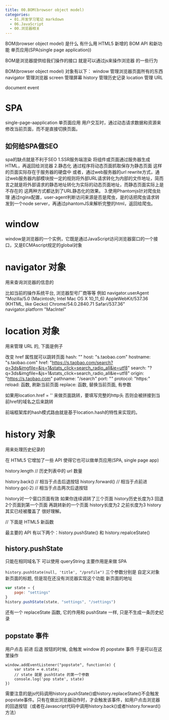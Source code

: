 ```yaml
---
title: 00.BOM(browser object model)
categories:
  - 01.开发学习笔记 markdown
  - 06.JavaScript
  - 00.浏览器相关
---
```


BOM(browser object model) 是什么 有什么用
HTML5 新增的 BOM API 和新功能
单页应用(SPA(single page application))

BOM是浏览器提供给我们操作的接口
就是可以通过js来操作浏览器 的一些行为


BOM(browser object model) 对象有以下：
window          管理浏览器页面所有的东西
navigator       管理浏览器
screen          管理屏幕
history         管理历史记录
location        管理 URL

document
event


# SPA
single-page-aapplication 单页面应用
用户交互时，通过动态请求数据和资源来修改当前页面，而不是直接切换页面。

## 如何给SPA做SEO
spa的缺点就是不利于SEO
1.SSR服务端渲染
将组件或页面通过服务器生成HTML，再返回给浏览器
2.静态化
通过程序将动态页面抓取保存为静态页面 这样的页面实际存在于服务器的硬盘中
或者，通过web服务器的url rewrite方式，通过web服务器内部模块按一定的规则将外部URL请求转化为内部的文件地址，简而言之就是将外部请求的静态地址转化为实际的动态页面地址，而静态页面实际上是不存在的
这两种方式都达到了URL静态化的效果。
3.使用Phantomjs针对爬虫处理
通过nginx配置，user-agent判断访问来源是否是爬虫，是的话把爬虫请求转发到一个node server，再通过phantomJS来解析完整的html，返回给爬虫。

# window
window是浏览器的一个实例，它既是通过JavaScript访问浏览器窗口的一个接口，又是ECMAscript规定的global对象

# navigator 对象
用来查询浏览器的信息的

比如当前的操作系统平台, 浏览器型号厂商等等
例如
navigator.userAgent
"Mozilla/5.0 (Macintosh; Intel Mac OS X 10_11_6) AppleWebKit/537.36 (KHTML, like Gecko) Chrome/54.0.2840.71 Safari/537.36"
navigator.platform
"MacIntel"

# location 对象
用来管理 URL 的, 下面是例子

改变 href 属性就可以跳转页面
hash: ""
host: "s.taobao.com"
hostname: "s.taobao.com"
href: "https://s.taobao.com/search?q=3ds&imgfile=&js=1&stats_click=search_radio_all&ie=utf8"
search: "?q=3ds&imgfile=&js=1&stats_click=search_radio_all&ie=utf8"
origin: "https://s.taobao.com"
pathname: "/search"
port: ""
protocol: "https:"
reload: 函数, 刷新当前页面
replace: 函数, 替换当前页面, 有参数

如果用location.href = '' 来做页面跳转，要填写完整的http头 否则会被拼接到当前href的域名之后来跳转

前端框架库的hash模式路由就是基于location.hash的特性来实现的。

# history 对象
用来处理历史纪录的

在 HTML5 它增加了一些 API 使得它也可以做单页应用(SPA, single page app)

history.length      // 历史列表中的 url 数量

history.back()      // 相当于点击后退按钮
history.forward()   // 相当于点前进
history.go(-2)      // 相当于点击两次后退按钮

history对一个窗口页面有效
如果你连续调转了三个页面 history历史长度为3
回退2个页面到第一个页面 再跳转新的一个页面
history长度为2
之前长度为3 history其实已经被覆盖了 
很好理解。

// 下面是 HTML5 新函数

最主要的 API 有以下两个：history.pushState() 和 history.repalceState()

## history.pushState

只能在相同域名下
可以使用 queryString
主要作用是来做 SPA

`history.pushState(null, 'title', "/profile")`
三个参数分别是
    自定义对象
    新页面的标题, 但是现在还没有浏览器实现这个功能
    新页面的地址

```js
var state = {
    page: "settings"
}
history.pushState(state, "settings", "/settings")
```

还有一个 replaceState 函数, 它的作用和 pushState 一样, 只是不生成一条历史纪录

## popstate 事件
用户点击 前进 后退 按钮的时候, 会触发 window 的 popstate 事件
于是可以在这里操作

```
window.addEventListener("popstate", function(e) {
    var state = e.state;
    // state 就是 pushState 的第一个参数
    console.log('pop state', state)
})

```
需要注意的是js代码调用history.pushState()或history.replaceState()不会触发popstate事件。只有在做出浏览器动作时，才会触发该事件，如用户点击浏览器的回退按钮（或者在Javascript代码中调用history.back()或者history.forward()方法）


 